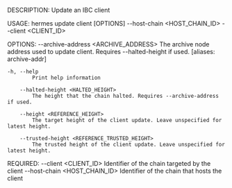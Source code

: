 DESCRIPTION:
Update an IBC client

USAGE:
    hermes update client [OPTIONS] --host-chain <HOST_CHAIN_ID> --client <CLIENT_ID>

OPTIONS:
        --archive-address <ARCHIVE_ADDRESS>
            The archive node address used to update client. Requires --halted-height if used.
            [aliases: archive-addr]

    -h, --help
            Print help information

        --halted-height <HALTED_HEIGHT>
            The height that the chain halted. Requires --archive-address if used.

        --height <REFERENCE_HEIGHT>
            The target height of the client update. Leave unspecified for latest height.

        --trusted-height <REFERENCE_TRUSTED_HEIGHT>
            The trusted height of the client update. Leave unspecified for latest height.

REQUIRED:
        --client <CLIENT_ID>            Identifier of the chain targeted by the client
        --host-chain <HOST_CHAIN_ID>    Identifier of the chain that hosts the client
